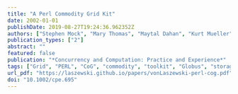 ```yaml
---
title: "A Perl Commodity Grid Kit"
date: 2002-01-01
publishDate: 2019-08-27T19:24:36.962352Z
authors: ["Stephen Mock", "Mary Thomas", "Maytal Dahan", "Kurt Mueller", "Catherine Mills", "Gregor von Laszewski"]
publication_types: ["2"]
abstract: ""
featured: false
publication: "*Concurrency and Computation: Practice and Experience*"
tags: ["Grid", "PERL", "CoG", "commodity", "toolkit", "Globus", "storage resource broker", "SRB", "module", "portal", "middleware"]
url_pdf: "https://laszewski.github.io/papers/vonLaszewski-perl-cog.pdf"
doi: "10.1002/cpe.695"
---
```


